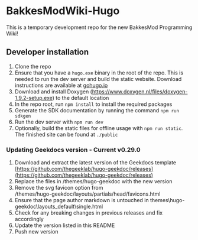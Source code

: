 # BakkesModWiki-Hugo
This is a temporary development repo for the new BakkesMod Programming Wiki!

## Developer installation
1. Clone the repo
1. Ensure that you have a `hugo.exe` binary in the root of the repo. This is needed to run the dev server and build the static website. Download instructions are available at [gohugo.io](https://gohugo.io/getting-started/quick-start/)
1. Download and install Doxygen (https://www.doxygen.nl/files/doxygen-1.9.2-setup.exe) to the default location
1. In the repo root, run `npm install` to install the required packages
1. Generate the SDK documentation by running the command `npm run sdkgen`
1. Run the dev server with `npm run dev`
1. Optionally, build the static files for offline usage with `npm run static`. The finished site can be found at `./public`

### Updating Geekdocs version - Current v0.29.0
1. Download and extract the latest version of the Geekdocs template  
[https://github.com/thegeeklab/hugo-geekdoc/releases](https://github.com/thegeeklab/hugo-geekdoc/releases)
1. Replace the files in /themes/hugo-geekdoc with the new version
1. Remove the svg favicon option from  
/themes/hugo-geekdoc/layouts/partials/head/favicons.html
1. Ensure that the page author markdown is untouched in themes\hugo-geekdoc\layouts\_default\single.html
1. Check for any breaking changes in previous releases and fix accordingly
1. Update the version listed in this README
1. Push new version